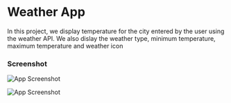 # Weather App

In this project, we display temperature for the city entered by the user using the weather API. We also dislay the weather type, minimum temperature, maximum temperature and weather icon

### Screenshot

![App Screenshot](https://i.postimg.cc/YS8N0X3y/Screenshot-2023-02-11-at-16-52-23.png)

![App Screenshot](https://i.postimg.cc/G34N0Y31/Screenshot-2023-02-11-at-16-52-40.png)
